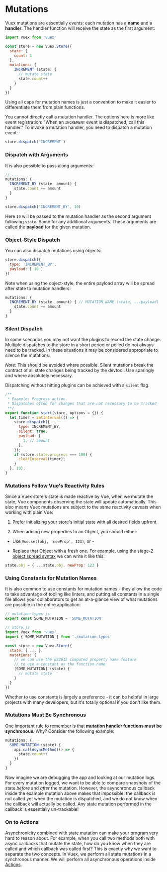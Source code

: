 # Mutations

Vuex mutations are essentially events: each mutation has a **name** and a **handler**. The handler function will receive the state as the first argument:

``` js
import Vuex from 'vuex'

const store = new Vuex.Store({
  state: {
    count: 1
  },
  mutations: {
    INCREMENT (state) {
      // mutate state
      state.count++
    }
  }
})
```

Using all caps for mutation names is just a convention to make it easier to differentiate them from plain functions.

You cannot directly call a mutation handler. The options here is more like event registration: "When an `INCREMENT` event is dispatched, call this handler." To invoke a mutation handler, you need to dispatch a mutation event:

``` js
store.dispatch('INCREMENT')
```

### Dispatch with Arguments

It is also possible to pass along arguments:

``` js
// ...
mutations: {
  INCREMENT_BY (state, amount) {
    state.count += amount
  }
}
```
``` js
store.dispatch('INCREMENT_BY', 10)
```

Here `10` will be passed to the mutation handler as the second argument following `state`. Same for any additional arguments. These arguments are called the **payload** for the given mutation.

### Object-Style Dispatch

You can also dispatch mutations using objects:

``` js
store.dispatch({
  type: 'INCREMENT_BY',
  payload: [ 10 ]
})
```

Note when using the object-style, the entire payload array will be spread after state to mutation handlers:

``` js
mutations: {
  INCREMENT_BY (state, amount) { // MUTATION_NAME (state, ...payload)
    state.count += amount
  }
}
```

### Silent Dispatch

In some scenarios you may not want the plugins to record the state change. Multiple dispatches to the store in a short period or polled do not always need to be tracked. In these situations it may be considered appropriate to silence the mutations.

*Note:* This should be avoided where possible. Silent mutations break the contract of all state changes being tracked by the devtool. Use sparingly and where absolutely necessary.

Dispatching without hitting plugins can be achieved with a `silent` flag.

``` js
/**
 * Example: Progress action.
 * Dispatches often for changes that are not necessary to be tracked
 **/
export function start(store, options = {}) {
  let timer = setInterval(() => {
    store.dispatch({
      type: INCREMENT_BY,
      silent: true,
      payload: [
        1, // amount
      ],
    });
    if (store.state.progress === 100) {
      clearInterval(timer);
    }
  }, 10);
}
```

### Mutations Follow Vue's Reactivity Rules

Since a Vuex store's state is made reactive by Vue, when we mutate the state, Vue components observing the state will update automatically. This also means Vuex mutations are subject to the same reactivity caveats when working with plain Vue:

1. Prefer initializing your store's initial state with all desired fields upfront.

2. When adding new properties to an Object, you should either:

  - Use `Vue.set(obj, 'newProp', 123)`, or -

  - Replace that Object with a fresh one. For example, using the stage-2 [object spread syntax](https://github.com/sebmarkbage/ecmascript-rest-spread) we can write it like this:

  ``` js
  state.obj = { ...state.obj, newProp: 123 }
  ```

### Using Constants for Mutation Names

It is also common to use constants for mutation names - they allow the code to take advantage of tooling like linters, and putting all constants in a single file allows your collaborators to get an at-a-glance view of what mutations are possible in the entire application:

``` js
// mutation-types.js
export const SOME_MUTATION = 'SOME_MUTATION'
```

``` js
// store.js
import Vuex from 'vuex'
import { SOME_MUTATION } from './mutation-types'

const store = new Vuex.Store({
  state: { ... },
  mutations: {
    // we can use the ES2015 computed property name feature
    // to use a constant as the function name
    [SOME_MUTATION] (state) {
      // mutate state
    }
  }
})
```

Whether to use constants is largely a preference - it can be helpful in large projects with many developers, but it's totally optional if you don't like them.

### Mutations Must Be Synchronous

One important rule to remember is that **mutation handler functions must be synchronous**. Why? Consider the following example:

``` js
mutations: {
  SOME_MUTATION (state) {
    api.callAsyncMethod(() => {
      state.count++
    })
  }
}
```

Now imagine we are debugging the app and looking at our mutation logs. For every mutation logged, we want to be able to compare snapshots of the state *before* and *after* the mutation. However, the asynchronous callback inside the example mutation above makes that impossible: the callback is not called yet when the mutation is dispatched, and we do not know when the callback will actually be called. Any state mutation performed in the callback is essentially un-trackable!

### On to Actions

Asynchronicity combined with state mutation can make your program very hard to reason about. For example, when you call two methods both with async callbacks that mutate the state, how do you know when they are called and which callback was called first? This is exactly why we want to separate the two concepts. In Vuex, we perform all state mutations in a synchronous manner. We will perform all asynchronous operations inside [Actions](actions.md).
